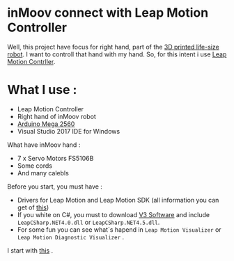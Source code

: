 # inMoov connect with Leap Motion Controller 

Well, this project have focus for right hand, part of the [3D printed life-size robot](http://inmoov.fr/). I want to controll that hand with my hand. So, for this intent i use [Leap Motion Contrller](https://www.leapmotion.com/). 

# What I use :

  - Leap Motion Controller
  - Right hand of inMoov robot
  - [Arduino Mega 2560](https://store.arduino.cc/arduino-mega-2560-rev3)
  - Visual Studio 2017 IDE for Windows

What have inMoov hand : 
  - 7 x Servo Motors FS5106B
  - Some cords
  - And many calebls

Before you start, you must have :
 * Drivers for Leap Motion and Leap Motion SDK (all information you can get of [this](https://developer.leapmotion.com/documentation/))
 * If you white on C#, you must to download [V3 Software](https://developer.leapmotion.com/releases/leap-motion-orion-321) and include ```LeapCSharp.NET4.0.dll``` or ```LeapCSharp.NET4.5.dll```.
 * For some fun you can see what`s hapend in ```Leap Motion Visualizer``` or  ```Leap Motion Diagnostic Visualizer``` .

I start with [this](https://developer-archive.leapmotion.com/documentation/csharp/devguide/Project_Setup.html) .
